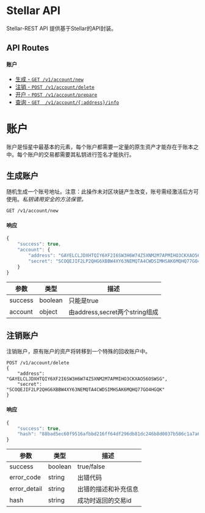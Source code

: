 # Stellar API #

Stellar-REST API 提供基于Stellar的API封装。

## API Routes ##

#### 账户 ####

* [生成 - `GET /v1/account/new`](#生成账户)
* [注销 - `POST /v1/account/delete`](#注销账户)
* [开户 - `POST /v1/account/prepare`](#get-account-settings)
* [查询 - `GET  /v1/account/{:address}/info`](#update-account-settings)


# 账户 #

账户是恒星中最基本的元素，每个账户都需要一定量的原生资产才能存在于账本之中。每个账户的交易都需要其私钥进行签名才能执行。

## 生成账户 ##

随机生成一个账号地址。注意：此操作未对区块链产生改变，账号需经激活后方可使用。*私钥请用安全的方法保管。*

```
GET /v1/account/new
```
#### 响应 ####

```js
{
    "success": true,
    "account": {
        "address": "GAYELCLJDXHTQIY6XF2I6SW3H6W74Z5XNM2M7APMIHO3CKXAO56OSWSG",
        "secret": "SCOQEJIF2LP2QHG6XBBW4XY63NEMQTA4CWDSIMHSAK6MQHQ77GO4HGQK"
    }
}
```

| 参数 | 类型 | 描述 |
|-------|-------|-------------|
| success | boolean | 只能是true |
| account | object | 由address,secret两个string组成 |

## 注销账户 ##

注销账户，原有账户的资产将转移到一个特殊的回收账户中。

```
POST /v1/account/delete
{
    "address": "GAYELCLJDXHTQIY6XF2I6SW3H6W74Z5XNM2M7APMIHO3CKXAO56OSWSG",
    "secret": "SCOQEJIF2LP2QHG6XBBW4XY63NEMQTA4CWDSIMHSAK6MQHQ77GO4HGQK"
}
```
#### 响应 ####

```js
{
    "success": true,
    "hash": "88bad5ec60f9516afbbd216ff64df296db81dc246b8d0037b506c1a7a636a75d"
}
```

| 参数 | 类型 | 描述 |
|-------|-------|-------------|
| success | boolean | true/false |
| error_code | string | 出错代码 |
| error_detail | string | 出错的描述和补充信息 |
| hash | string | 成功时返回的交易id |


